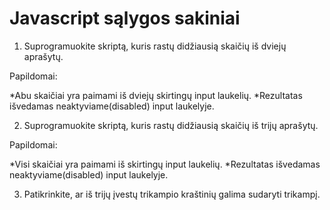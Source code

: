 # Javascript sąlygos sakiniai

1. Suprogramuokite skriptą, kuris rastų didžiausią skaičių iš dviejų aprašytų.

  Papildomai:
  
*Abu skaičiai yra paimami iš dviejų skirtingų input laukelių.
 *Rezultatas išvedamas neaktyviame(disabled) input laukelyje.
 
2. Suprogramuokite skriptą, kuris rastų didžiausią skaičių iš trijų aprašytų.

 Papildomai:
 
 *Visi skaičiai yra paimami iš skirtingų input laukelių.
 *Rezultatas išvedamas neaktyviame(disabled) input laukelyje.
 
3. Patikrinkite, ar iš trijų įvestų trikampio kraštinių galima sudaryti trikampį.
